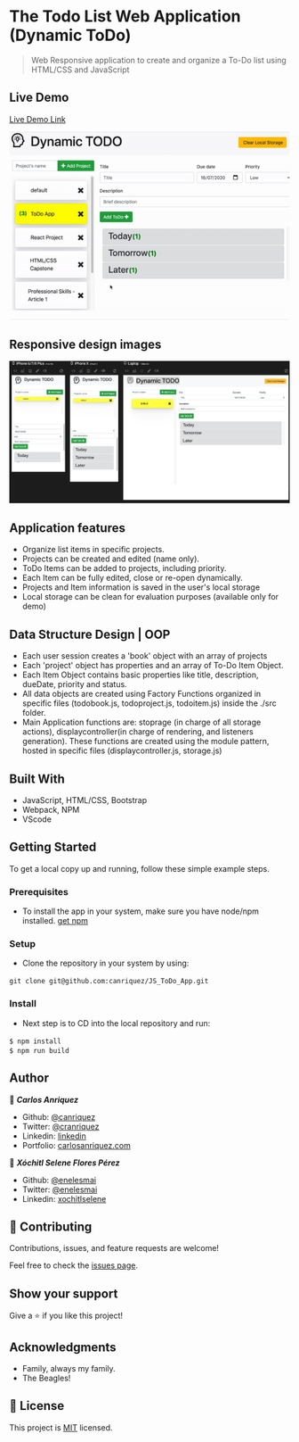 # The Todo List Web Application (Dynamic ToDo)

> Web Responsive application to create and organize a To-Do list using HTML/CSS and JavaScript


## Live Demo

[Live Demo Link](https://rawcdn.githack.com/canriquez/JS_ToDo_App/7965cac08a2c4c4cabf4cc133a881da6bc54f8e2/dist/index.html)


![gif-video](./src/readme/todo_app.gif)

## Responsive design images

![responsive](./src/readme/app_responsive.png)

## Application features
- Organize list items in specific projects.
- Projects can be created and edited (name only).
- ToDo Items can be added to projects, including priority.
- Each Item can be fully edited, close or re-open dynamically.
- Projects and Item information is saved in the user's local storage
- Local storage can be clean for evaluation purposes (available only for demo) 

## Data Structure Design | OOP

- Each user session creates a 'book' object with an array of projects
- Each 'project' object has properties and an array of To-Do Item Object.
- Each Item Object contains basic properties like title, description, dueDate, priority and status.
- All data objects are created using Factory Functions organized in specific files (todobook.js, todoproject.js, todoitem.js) inside the ./src folder.
- Main Application functions are: stoprage (in charge of all storage actions), displaycontroller(in charge of rendering, and listeners generation). These functions are created using the module pattern, hosted in specific files (displaycontroller.js, storage.js)


## Built With

- JavaScript, HTML/CSS, Bootstrap
- Webpack, NPM
- VScode


## Getting Started


To get a local copy up and running, follow these simple example steps.

### Prerequisites
- To install the app in your system, make sure you have node/npm installed. [get npm](https://www.npmjs.com/get-npm)

### Setup
- Clone the repository in your system by using: 

``` git clone git@github.com:canriquez/JS_ToDo_App.git ```

### Install
- Next step is to CD into the local repository and run:

``` $ npm install ```  
``` $ npm run build ``` 



## Author

👤 ***Carlos Anriquez***

- Github: [@canriquez](https://github.com/canriquez)
- Twitter: [@cranriquez](https://twitter.com/cranriquez)
- Linkedin: [linkedin](https://www.linkedin.com/in/carlosanriquez/)
- Portfolio: [carlosanriquez.com](https://www.carlosanriquez.com)

👤 ***Xóchitl Selene Flores Pérez***

- Github: [@enelesmai](https://github.com/enelesmai)
- Twitter: [@enelesmai](https://twitter.com/enelesmai)
- Linkedin: [xochitlselene](https://linkedin.com/in/xochitlselene)

## 🤝 Contributing

Contributions, issues, and feature requests are welcome!

Feel free to check the [issues page](issues/).

## Show your support

Give a ⭐️ if you like this project!

## Acknowledgments

- Family, always my family.
- The Beagles!

## 📝 License

This project is [MIT](./LICENSE) licensed.